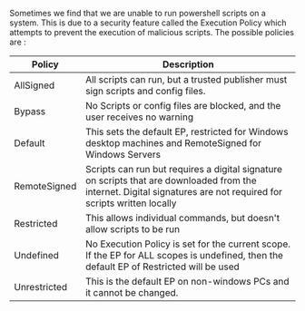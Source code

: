 
Sometimes we find that we are unable to run powershell scripts on a system. This is due to a security feature called the Execution Policy which attempts to prevent the execution of malicious scripts. The possible policies are : 




| Policy       | Description                                                                                                                                                        |
| ------------ | ------------------------------------------------------------------------------------------------------------------------------------------------------------------ |
| AllSigned    | All scripts can run, but a trusted publisher must sign scripts and config files.                                                                                   |
| Bypass       | No Scripts or config files are blocked, and the user receives no warning                                                                                           |
| Default      | This sets the default EP, restricted for Windows desktop machines and RemoteSigned for Windows Servers                                                             |
| RemoteSigned | Scripts can run but requires a digital signature on scripts that are downloaded from the internet. Digital signatures are not required for scripts written locally |
| Restricted   | This allows individual commands, but doesn't allow scripts to be run                                                                                               |
| Undefined    | No Execution Policy is set for the current scope. If the EP for ALL scopes is undefined, then the default EP of Restricted will be used                            |
| Unrestricted | This is the default EP on non-windows PCs and it cannot be changed.                                                                                                |
